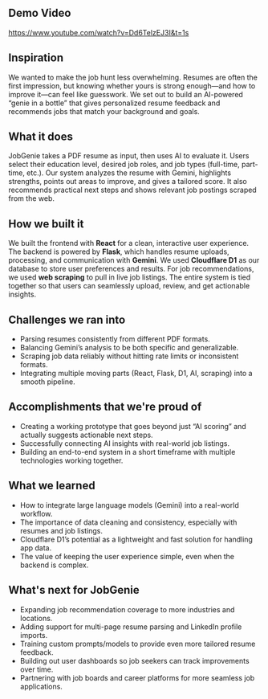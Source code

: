## Demo Video

https://www.youtube.com/watch?v=Dd6TelzEJ3I&t=1s

## Inspiration
We wanted to make the job hunt less overwhelming. Resumes are often the first impression, but knowing whether yours is strong enough—and how to improve it—can feel like guesswork. We set out to build an AI-powered “genie in a bottle” that gives personalized resume feedback and recommends jobs that match your background and goals.  

## What it does
JobGenie takes a PDF resume as input, then uses AI to evaluate it. Users select their education level, desired job roles, and job types (full-time, part-time, etc.). Our system analyzes the resume with Gemini, highlights strengths, points out areas to improve, and gives a tailored score. It also recommends practical next steps and shows relevant job postings scraped from the web.  

## How we built it
We built the frontend with **React** for a clean, interactive user experience. The backend is powered by **Flask**, which handles resume uploads, processing, and communication with **Gemini**. We used **Cloudflare D1** as our database to store user preferences and results. For job recommendations, we used **web scraping** to pull in live job listings. The entire system is tied together so that users can seamlessly upload, review, and get actionable insights.  

## Challenges we ran into
- Parsing resumes consistently from different PDF formats.  
- Balancing Gemini’s analysis to be both specific and generalizable.  
- Scraping job data reliably without hitting rate limits or inconsistent formats.  
- Integrating multiple moving parts (React, Flask, D1, AI, scraping) into a smooth pipeline.  

## Accomplishments that we're proud of
- Creating a working prototype that goes beyond just “AI scoring” and actually suggests actionable next steps.  
- Successfully connecting AI insights with real-world job listings.  
- Building an end-to-end system in a short timeframe with multiple technologies working together.  

## What we learned
- How to integrate large language models (Gemini) into a real-world workflow.  
- The importance of data cleaning and consistency, especially with resumes and job listings.  
- Cloudflare D1’s potential as a lightweight and fast solution for handling app data.  
- The value of keeping the user experience simple, even when the backend is complex.  

## What's next for JobGenie
- Expanding job recommendation coverage to more industries and locations.  
- Adding support for multi-page resume parsing and LinkedIn profile imports.  
- Training custom prompts/models to provide even more tailored resume feedback.  
- Building out user dashboards so job seekers can track improvements over time.  
- Partnering with job boards and career platforms for more seamless job applications.  
